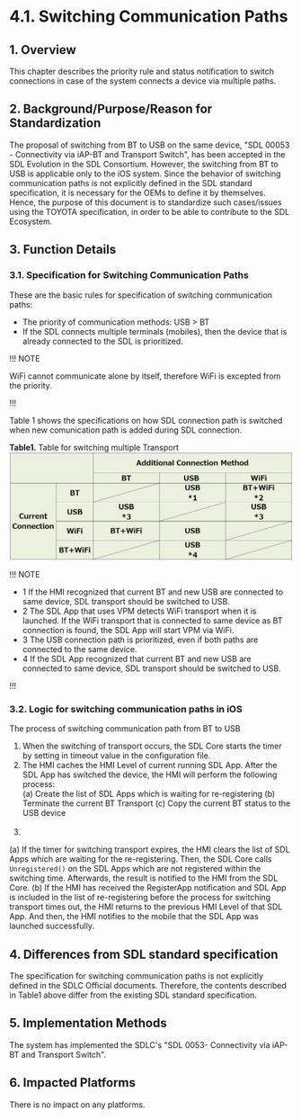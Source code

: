 # 4.1. Switching Communication Paths

## 1. Overview
This chapter describes the priority rule and status notification to switch connections in case of the system connects a device via multiple paths.

## 2. Background/Purpose/Reason for Standardization
The proposal of switching from BT to USB on the same device, "SDL 00053 - Connectivity via iAP-BT and Transport Switch", has been accepted in the SDL Evolution in the SDL Consortium.
However, the switching from BT to USB is applicable only to the iOS system.
Since the behavior of switching communication paths is not explicitly defined in the SDL standard specification, it is necessary for the OEMs to define it by themselves.
Hence, the purpose of this document is to standardize such cases/issues using the TOYOTA specification, in order to be able to contribute to the SDL Ecosystem.

## 3. Function Details
### 3.1. Specification for Switching Communication Paths
These are the basic rules for specification of switching communication paths:
- The priority of communication methods: USB > BT
- If the SDL connects multiple terminals (mobiles), then the device that is already connected to the SDL is prioritized.

!!! NOTE

WiFi cannot communicate alone by itself, therefore WiFi is excepted from the priority.

!!!

Table 1 shows the specifications on how SDL connection path is switched when new comunication path is added during SDL connection.

**Table1.** Table for switching multiple Transport
![table1_switching_multiple_transport.png](./assets/table1_switching_multiple_transport.png)

!!! NOTE

 * 1 If the HMI recognized that current BT and new USB are connected to same device, SDL transport should be switched to USB.
 * 2 The SDL App that uses VPM detects WiFi transport when it is launched. If the WiFi transport that is connected to same device as BT connection is found, the SDL App will start VPM via WiFi.
 * 3 The USB connection path is prioritized, even if both paths are connected to the same device.
 * 4 If the SDL App recognized that current BT and new USB are connected to same device, SDL transport should be switched to USB.

!!!

### 3.2. Logic for switching communication paths in iOS
The process of switching communication path from BT to USB
<br>
1. When the switching of transport occurs, the SDL Core starts the timer by setting in timeout value in the configuration file.<br>
2. The HMI caches the HMI Level of current running SDL App. After the SDL App has switched the device, the HMI will perform the following process:<br>
      (a) Create the list of SDL Apps which is waiting for re-registering
      (b) Terminate the current BT Transport
      (c) Copy the current BT status to the USB device<br><br>
3. 
  (a) If the timer for switching transport expires, the HMI clears the list of SDL Apps which are waiting for the re-registering. Then, the SDL Core calls `Unregistered()` on the SDL Apps which are not registered within the switching time. Afterwards, the result is notified to the HMI from the SDL Core.
  (b) If the HMI has received the RegisterApp notification and SDL App is included in the list of re-registering before the process for switching transport times out, the HMI returns to the previous HMI Level of that SDL App. And then, the HMI notifies to the mobile that the SDL App was launched successfully.

## 4. Differences from SDL standard specification
The specification for switching communication paths is not explicitly defined in the SDLC Official documents.
Therefore, the contents described in Table1 above differ from the existing SDL standard specification.

## 5. Implementation Methods
The system has implemented the SDLC's "SDL 0053- Connectivity via iAP-BT and Transport Switch".

## 6. Impacted Platforms
There is no impact on any platforms.
